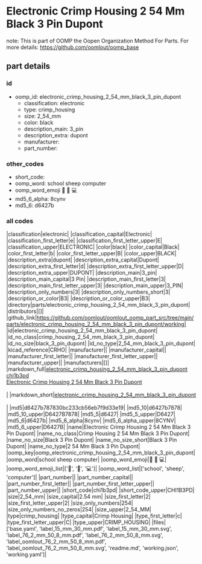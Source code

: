 # Electronic Crimp Housing 2 54 Mm Black 3 Pin Dupont  

note: This is part of OOMP the Oopen Organization Method For Parts. For more details: https://github.com/oomlout/oomp_base

##  part details





### id
* oomp_id: electronic_crimp_housing_2_54_mm_black_3_pin_dupont
  * classification: electronic
  * type: crimp_housing
  * size: 2_54_mm
  * color: black
  * description_main: 3_pin
  * description_extra: dupont
  * manufacturer: 
  * part_number: 

### other_codes
* short_code: 
* oomp_word: school sheep computer
* oomp_word_emoji :school: :sheep: :computer:
* md5_6_alpha: 8cynv
* md5_6: d6427b

### all codes 
|classification|electronic|
|classification_capital|Electronic|
|classification_first_letter|e|
|classification_first_letter_upper|E|
|classification_upper|ELECTRONIC|
|color|black|
|color_capital|Black|
|color_first_letter|b|
|color_first_letter_upper|B|
|color_upper|BLACK|
|description_extra|dupont|
|description_extra_capital|Dupont|
|description_extra_first_letter|d|
|description_extra_first_letter_upper|D|
|description_extra_upper|DUPONT|
|description_main|3_pin|
|description_main_capital|3 Pin|
|description_main_first_letter|3|
|description_main_first_letter_upper|3|
|description_main_upper|3_PIN|
|description_only_numbers|3|
|description_only_numbers_short|3|
|description_or_color|B3|
|description_or_color_upper|B3|
|directory|parts/electronic_crimp_housing_2_54_mm_black_3_pin_dupont|
|distributors|[]|
|github_link|https://github.com/oomlout/oomlout_oomp_part_src/tree/main/parts/electronic_crimp_housing_2_54_mm_black_3_pin_dupont/working|
|id|electronic_crimp_housing_2_54_mm_black_3_pin_dupont|
|id_no_class|crimp_housing_2_54_mm_black_3_pin_dupont|
|id_no_size|black_3_pin_dupont|
|id_no_type|2_54_mm_black_3_pin_dupont|
|kicad_reference|CRHO|
|manufacturer||
|manufacturer_capital||
|manufacturer_first_letter||
|manufacturer_first_letter_upper||
|manufacturer_upper||
|manufacturers|[]|
|markdown_full|[electronic_crimp_housing_2_54_mm_black_3_pin_dupont](https://github.com/oomlout/oomlout_oomp_part_src/tree/main/parts/electronic_crimp_housing_2_54_mm_black_3_pin_dupont/working)<br>[chi1b3pd](https://github.com/oomlout/oomlout_oomp_part_src/tree/main/parts/electronic_crimp_housing_2_54_mm_black_3_pin_dupont/working)<br>[Electronic Crimp Housing 2 54 Mm Black 3 Pin Dupont](https://github.com/oomlout/oomlout_oomp_part_src/tree/main/parts/electronic_crimp_housing_2_54_mm_black_3_pin_dupont/working)<br><br>|
|markdown_short|[electronic_crimp_housing_2_54_mm_black_3_pin_dupont](https://github.com/oomlout/oomlout_oomp_part_src/tree/main/parts/electronic_crimp_housing_2_54_mm_black_3_pin_dupont/working)<br><br>|
|md5|d6427b787830bc233cb56eb7f9d33e19|
|md5_10|d6427b7878|
|md5_10_upper|D6427B7878|
|md5_5|d6427|
|md5_5_upper|D6427|
|md5_6|d6427b|
|md5_6_alpha|8cynv|
|md5_6_alpha_upper|8CYNV|
|md5_6_upper|D6427B|
|name|Electronic Crimp Housing 2 54 Mm Black 3 Pin Dupont|
|name_no_class|Crimp Housing 2 54 Mm Black 3 Pin Dupont|
|name_no_size|Black 3 Pin Dupont|
|name_no_size_short|Black 3 Pin Dupont|
|name_no_type|2 54 Mm Black 3 Pin Dupont|
|oomp_key|oomp_electronic_crimp_housing_2_54_mm_black_3_pin_dupont|
|oomp_word|school sheep computer|
|oomp_word_emoji|:school: :sheep: :computer:|
|oomp_word_emoji_list|[':school:', ':sheep:', ':computer:']|
|oomp_word_list|['school', 'sheep', 'computer']|
|part_number||
|part_number_capital||
|part_number_first_letter||
|part_number_first_letter_upper||
|part_number_upper||
|short_code|chi1b3pd|
|short_code_upper|CHI1B3PD|
|size|2_54_mm|
|size_capital|2.54 mm|
|size_first_letter|2|
|size_first_letter_upper|2|
|size_only_numbers|254|
|size_only_numbers_no_zeros|254|
|size_upper|2_54_MM|
|type|crimp_housing|
|type_capital|Crimp Housing|
|type_first_letter|c|
|type_first_letter_upper|C|
|type_upper|CRIMP_HOUSING|
|files|['base.yaml', 'label_15_mm_30_mm.pdf', 'label_15_mm_30_mm.svg', 'label_76_2_mm_50_8_mm.pdf', 'label_76_2_mm_50_8_mm.svg', 'label_oomlout_76_2_mm_50_8_mm.pdf', 'label_oomlout_76_2_mm_50_8_mm.svg', 'readme.md', 'working.json', 'working.yaml']|
